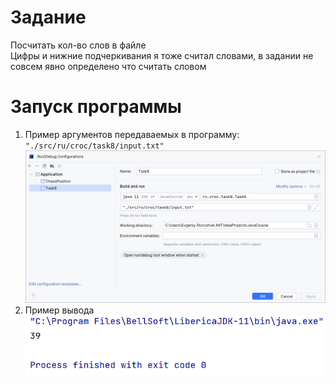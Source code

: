 # Задание
Посчитать кол-во слов в файле  
Цифры и нижние подчеркивания я тоже считал словами, в задании не совсем явно определено что считать словом
# Запуск программы

1. Пример аргументов передаваемых в программу: `"./src/ru/croc/task8/input.txt"`
![](../../../../images/task8/1.png)
2. Пример вывода  
![](../../../../images/task8/2.png)